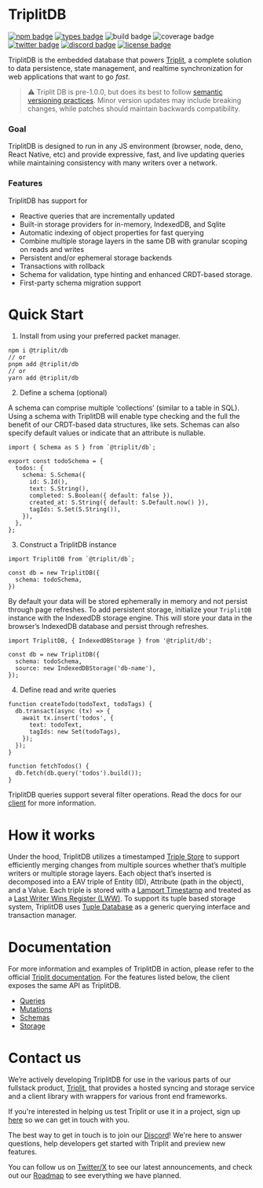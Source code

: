# TriplitDB

[![npm badge](https://img.shields.io/npm/v/@triplit/db)](https://www.npmjs.com/package/@triplit/db)
[![types badge](https://img.shields.io/npm/types/@triplit/db)](https://www.triplit.dev/docs/database/schemas)
![build badge](https://github.com/aspen-cloud/triplit/actions/workflows/build-db.yml/badge.svg)
![coverage badge](https://img.shields.io/endpoint?url=https://gist.githubusercontent.com/pbohlman/f5f2c109373b081a8d894d8289f135e3/raw/triplit_coverage.json)
[![twitter badge](https://img.shields.io/badge/twitter-%40triplit__dev-1DA1F2)](https://twitter.com/triplit_dev)
[![discord badge](https://img.shields.io/discord/1138467878623006720?label=discord&color=5969EA)](https://discord.gg/q89sGWHqQ5)
[![license badge](https://img.shields.io/github/license/aspen-cloud/triplit)](https://github.com/aspen-cloud/triplit/blob/main/LICENSE)

TriplitDB is the embedded database that powers [Triplit](https://triplit.dev/), a complete solution to data persistence, state management, and realtime synchronization for web applications that want to go _fast_.

> ⚠️ Triplit DB is pre-1.0.0, but does its best to follow [semantic versioning practices](https://semver.org/). Minor version updates may include breaking changes, while patches should maintain backwards compatibility.

### Goal

TriplitDB is designed to run in any JS environment (browser, node, deno, React Native, etc) and provide expressive, fast, and live updating queries while maintaining consistency with many writers over a network.

### Features

TriplitDB has support for

- Reactive queries that are incrementally updated
- Built-in storage providers for in-memory, IndexedDB, and Sqlite
- Automatic indexing of object properties for fast querying
- Combine multiple storage layers in the same DB with granular scoping on reads and writes
- Persistent and/or ephemeral storage backends
- Transactions with rollback
- Schema for validation, type hinting and enhanced CRDT-based storage.
- First-party schema migration support

# Quick Start

1. Install from using your preferred packet manager.

```
npm i @triplit/db
// or
pnpm add @triplit/db
// or
yarn add @triplit/db
```

2. Define a schema (optional)

A schema can comprise multiple ‘collections’ (similar to a table in SQL). Using a schema with TriplitDB will enable type checking and the full the benefit of our CRDT-based data structures, like sets. Schemas can also specify default values or indicate that an attribute is nullable.

```tsx
import { Schema as S } from `@triplit/db`;

export const todoSchema = {
  todos: {
    schema: S.Schema({
      id: S.Id(),
      text: S.String(),
      completed: S.Boolean({ default: false }),
      created_at: S.String({ default: S.Default.now() }),
      tagIds: S.Set(S.String()),
    }),
  },
};
```

3. Construct a TriplitDB instance

```tsx
import TriplitDB from `@triplit/db`;

const db = new TriplitDB({
  schema: todoSchema,
})
```

By default your data will be stored ephemerally in memory and not persist through page refreshes. To add persistent storage, initialize your `TriplitDB` instance with the IndexedDB storage engine. This will store your data in the browser’s IndexedDB database and persist through refreshes.

```tsx
import TriplitDB, { IndexedDBStorage } from '@triplit/db';

const db = new TriplitDB({
  schema: todoSchema,
  source: new IndexedDBStorage('db-name'),
});
```

4. Define read and write queries

```tsx
function createTodo(todoText, todoTags) {
  db.transact(async (tx) => {
    await tx.insert('todos', {
      text: todoText,
      tagIds: new Set(todoTags),
    });
  });
}

function fetchTodos() {
  db.fetch(db.query('todos').build());
}
```

TriplitDB queries support several filter operations. Read the docs for our [client](https://www.triplit.dev/docs/fetching-data/queries) for more information.

# How it works

Under the hood, TriplitDB utilizes a timestamped [Triple Store](https://en.wikipedia.org/wiki/Triplestore) to support efficiently merging changes from multiple sources whether that’s multiple writers or multiple storage layers. Each object that’s inserted is decomposed into a EAV triple of Entity (ID), Attribute (path in the object), and a Value. Each triple is stored with a [Lamport Timestamp](https://en.wikipedia.org/wiki/Lamport_timestamp) and treated as a [Last Writer Wins Register (LWW)](https://github.com/pfrazee/crdt_notes#last-writer-wins-register-lww-register). To support its tuple based storage system, TriplitDB uses [Tuple Database](https://github.com/ccorcos/tuple-database/) as a generic querying interface and transaction manager.

# Documentation

For more information and examples of TriplitDB in action, please refer to the official [Triplit documentation](https://wwww.triplit.dev/docs). For the features listed below, the client exposes the same API as TriplitDB.

- [Queries](https://www.triplit.dev/docs/fetching-data/queries)
- [Mutations](https://www.triplit.dev/docs/updating-data)
- [Schemas](https://www.triplit.dev/docs/database/schemas)
- [Storage](https://www.triplit.dev/docs/database/storage)

# Contact us

We’re actively developing TriplitDB for use in the various parts of our fullstack product, [Triplit](https://www.triplit.dev), that provides a hosted syncing and storage service and a client library with wrappers for various front end frameworks.

If you're interested in helping us test Triplit or use it in a project, sign up [here](https://www.triplit.dev/waitlist) so we can get in touch with you.

The best way to get in touch is to join our [Discord](https://discord.gg/MRhJXkWV)! We're here to answer questions, help developers get started with Triplit and preview new features.

You can follow us on [Twitter/X](https://twitter.com/triplit_dev) to see our latest announcements, and check out our [Roadmap](https://www.triplit.dev/roadmap) to see everything we have planned.
